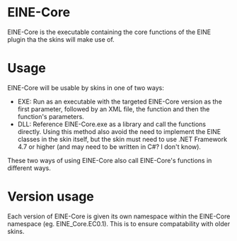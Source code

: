 ﻿# EINE-Core

EINE-Core is the executable containing the core functions of the EINE plugin tha the skins will make use of.

# Usage
EINE-Core will be usable by skins in one of two ways:
- EXE: Run as an executable with the targeted EINE-Core version as the first parameter, followed by an XML file, the function and then the function's parameters.
- DLL: Reference EINE-Core.exe as a library and call the functions directly. Using this method also avoid the need to implement the EINE classes in the skin itself, but the skin must need to use .NET Framework 4.7 or higher (and may need to be written in C#? I don't know).

These two ways of using EINE-Core also call EINE-Core's functions in different ways.

# Version usage
Each version of EINE-Core is given its own namespace within the EINE-Core namespace (eg. EINE_Core.EC0.1).
This is to ensure compatability with older skins.